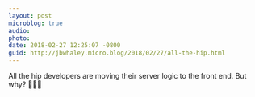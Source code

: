 ```yaml
---
layout: post
microblog: true
audio: 
photo: 
date: 2018-02-27 12:25:07 -0800
guid: http://jbwhaley.micro.blog/2018/02/27/all-the-hip.html
---
```

All the hip developers are moving their server logic to the front end. But why? 🤷🏻‍♂️
